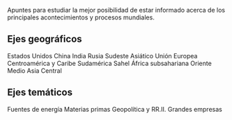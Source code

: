 Apuntes para estudiar la mejor posibilidad de estar informado acerca de los principales acontecimientos y procesos mundiales.

## Ejes geográficos

Estados Unidos
China
India
Rusia
Sudeste Asiático
Unión Europea
Centroamérica y Caribe
Sudamérica
Sahel
África subsahariana
Oriente Medio
Asia Central

## Ejes temáticos

Fuentes de energía
Materias primas
Geopolítica y RR.II.
Grandes empresas

